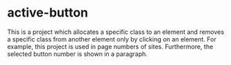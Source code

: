 # active-button
This is a project which allocates a specific class to an element and removes a specific class from another element only by clicking on an element. For example, this project is used in page numbers of sites. Furthermore, the selected button number is shown in a paragraph.
